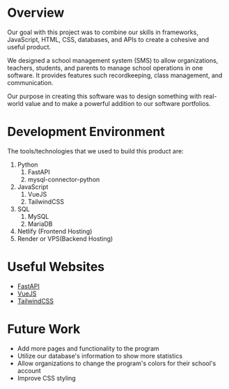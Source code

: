 # Overview

Our goal with this project was to combine our skills in frameworks, JavaScript, HTML, CSS, databases, and APIs to create a cohesive and useful product.

We designed a school management system (SMS) to allow organizations, teachers, students, and parents to manage school operations in one software. It provides features such recordkeeping, class management, and communication.

Our purpose in creating this software was to design something with real-world value and to make a powerful addition to our software portfolios.

# Development Environment
The tools/technologies that we used to build this product are:
1. Python
    1. FastAPI
    2. mysql-connector-python
2. JavaScript
    1. VueJS
    2. TailwindCSS
3. SQL
    1. MySQL
    2. MariaDB
4. Netlify (Frontend Hosting)
5. Render or VPS(Backend Hosting)

# Useful Websites
- [FastAPI](https://fastapi.tiangolo.com/learn/)
- [VueJS](https://vuejs.org/guide/introduction.html)
- [TailwindCSS](https://tailwindcss.com/docs/installation/using-vite)

# Future Work

- Add more pages and functionality to the program
- Utilize our database's information to show more statistics
- Allow organizations to change the program's colors for their school's account
- Improve CSS styling
